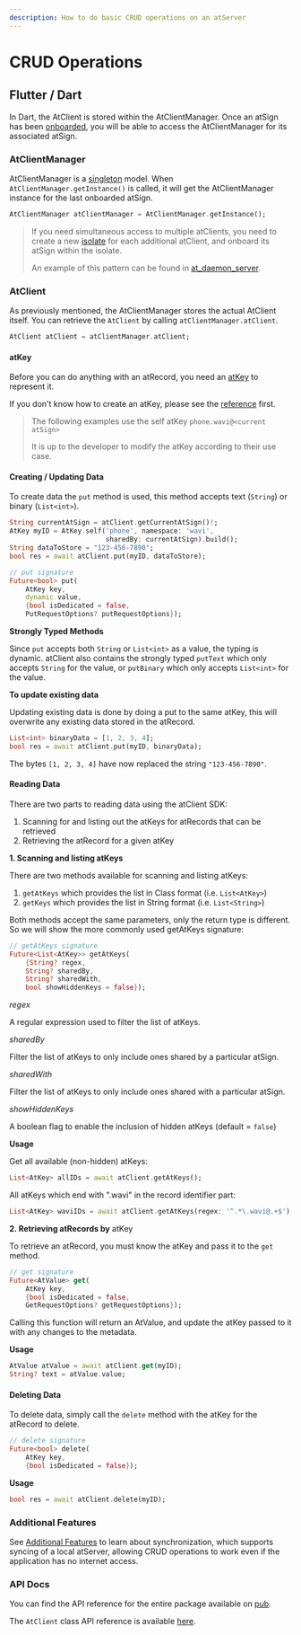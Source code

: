 ```yaml
---
description: How to do basic CRUD operations on an atServer
---
```


# CRUD Operations

## Flutter / Dart

In Dart, the AtClient is stored within the AtClientManager. Once an atSign has been [onboarded](onboarding.md), you will be able to access the AtClientManager for its associated atSign.

### AtClientManager

AtClientManager is a [singleton](https://en.wikipedia.org/wiki/Singleton\_pattern) model. When `AtClientManager.getInstance()` is called, it will get the AtClientManager instance for the last onboarded atSign.

```dart
AtClientManager atClientManager = AtClientManager.getInstance();
```

> If you need simultaneous access to multiple atClients, you need to create a new [isolate](https://dart.dev/language/concurrency#how-isolates-work) for each additional atClient, and onboard its atSign within the isolate.
>
> An example of this pattern can be found in [at_daemon_server](https://github.com/atsign-foundation/at_services/tree/trunk/packages/at_daemon_server/lib/src/server).

### AtClient

As previously mentioned, the AtClientManager stores the actual AtClient itself. You can retrieve the `AtClient` by calling `atClientManager.atClient`.

```dart
AtClient atClient = atClientManager.atClient;
```

#### atKey

Before you can do anything with an atRecord, you need an [atKey](../core/atrecord.md#atidentifier) to represent it.

If you don't know how to create an atKey, please see the [reference](atid-reference.md) first.

> The following examples use the self atKey `phone.wavi@<current atSign>`
>
> It is up to the developer to modify the atKey according to their use case.

#### Creating / Updating Data

To create data the `put` method is used, this method accepts text (`String`) or binary (`List<int>`).

```dart
String currentAtSign = atClient.getCurrentAtSign()!;
AtKey myID = AtKey.self('phone', namespace: 'wavi',
                        sharedBy: currentAtSign).build();
String dataToStore = "123-456-7890";
bool res = await atClient.put(myID, dataToStore);
```

```dart
// put signature
Future<bool> put(
    AtKey key,
    dynamic value,
    {bool isDedicated = false,
    PutRequestOptions? putRequestOptions});
```

**Strongly Typed Methods**

Since `put` accepts both `String` or `List<int>` as a value, the typing is dynamic. atClient also contains the strongly typed `putText` which only accepts `String` for the value, or `putBinary` which only accepts `List<int>` for the value.

**To update existing data**

Updating existing data is done by doing a put to the same atKey, this will overwrite any existing data stored in the atRecord.

```dart
List<int> binaryData = [1, 2, 3, 4];
bool res = await atClient.put(myID, binaryData);
```

The bytes `[1, 2, 3, 4]` have now replaced the string `"123-456-7890"`.

#### Reading Data

There are two parts to reading data using the atClient SDK:

1. Scanning for and listing out the atKeys for atRecords that can be retrieved
2. Retrieving the atRecord for a given atKey

**1. Scanning and listing atKeys**

There are two methods available for scanning and listing atKeys:

1. `getAtKeys` which provides the list in Class format (i.e. `List<AtKey>`)
2. `getKeys` which provides the list in String format (i.e. `List<String>`)

Both methods accept the same parameters, only the return type is different. So we will show the more commonly used getAtKeys signature:

```dart
// getAtKeys signature
Future<List<AtKey>> getAtKeys(
    {String? regex,
    String? sharedBy,
    String? sharedWith,
    bool showHiddenKeys = false});
```

_regex_

A regular expression used to filter the list of atKeys.

_sharedBy_

Filter the list of atKeys to only include ones shared by a particular atSign.

_sharedWith_

Filter the list of atKeys to only include ones shared with a particular atSign.

_showHiddenKeys_

A boolean flag to enable the inclusion of hidden atKeys (default = `false`)

**Usage**

Get all available (non-hidden) atKeys:

```dart
List<AtKey> allIDs = await atClient.getAtKeys();
```

All atKeys which end with ".wavi" in the record identifier part:

```dart
List<AtKey> waviIDs = await atClient.getAtKeys(regex: '^.*\.wavi@.+$');
```

**2. Retrieving atRecords by** atKey

To retrieve an atRecord, you must know the atKey and pass it to the `get` method.

```dart
// get signature
Future<AtValue> get(
    AtKey key,
    {bool isDedicated = false,
    GetRequestOptions? getRequestOptions});
```

Calling this function will return an AtValue, and update the atKey passed to it with any changes to the metadata.

**Usage**

```dart
AtValue atValue = await atClient.get(myID);
String? text = atValue.value;
```

#### Deleting Data

To delete data, simply call the `delete` method with the atKey for the atRecord to delete.

```dart
// delete signature
Future<bool> delete(
    AtKey key,
    {bool isDedicated = false});
```

**Usage**

```dart
bool res = await atClient.delete(myID);
```

### Additional Features

See [Additional Features](#additional-features) to learn about synchronization, which supports syncing of a local atServer, allowing CRUD operations to work even if the application has no internet access.

### API Docs

You can find the API reference for the entire package available on [pub](https://pub.dev/documentation/at_client/latest/).

The `AtClient` class API reference is available [here](https://pub.dev/documentation/at_client/latest/at_client/AtClient-class.html).
